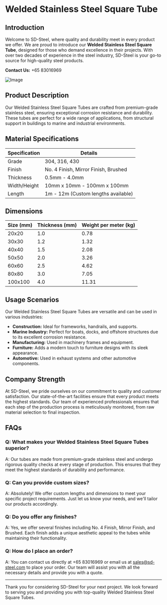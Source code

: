 # Welded Stainless Steel Square Tube

## Introduction
Welcome to SD-Steel, where quality and durability meet in every product we offer. We are proud to introduce our **Welded Stainless Steel Square Tube**, designed for those who demand excellence in their projects. With over two decades of experience in the steel industry, SD-Steel is your go-to source for high-quality steel products.

**Contact Us:** +65 83016969

![Image](https://github.com/user-attachments/assets/2567258e-e124-4816-932d-1809bd27ef0b)

## Product Description
Our Welded Stainless Steel Square Tubes are crafted from premium-grade stainless steel, ensuring exceptional corrosion resistance and durability. These tubes are perfect for a wide range of applications, from structural support in buildings to marine and industrial environments.

## Material Specifications
| Specification         | Details                                   |
|-----------------------|-------------------------------------------|
| Grade                 | 304, 316, 430                            |
| Finish                | No. 4 Finish, Mirror Finish, Brushed     |
| Thickness             | 0.5mm - 4.0mm                            |
| Width/Height          | 10mm x 10mm - 100mm x 100mm              |
| Length                | 1m - 12m (Custom lengths available)      |

## Dimensions
| Size (mm) | Thickness (mm) | Weight per meter (kg) |
|-----------|----------------|-----------------------|
| 20x20     | 1.0            | 0.78                  |
| 30x30     | 1.2            | 1.32                  |
| 40x40     | 1.5            | 2.08                  |
| 50x50     | 2.0            | 3.26                  |
| 60x60     | 2.5            | 4.62                  |
| 80x80     | 3.0            | 7.05                  |
| 100x100   | 4.0            | 11.31                 |

## Usage Scenarios
Our Welded Stainless Steel Square Tubes are versatile and can be used in various industries:

- **Construction:** Ideal for frameworks, handrails, and supports.
- **Marine Industry:** Perfect for boats, docks, and offshore structures due to its excellent corrosion resistance.
- **Manufacturing:** Used in machinery frames and equipment.
- **Furniture:** Adds a modern touch to furniture designs with its sleek appearance.
- **Automotive:** Used in exhaust systems and other automotive components.

## Company Strength
At SD-Steel, we pride ourselves on our commitment to quality and customer satisfaction. Our state-of-the-art facilities ensure that every product meets the highest standards. Our team of experienced professionals ensures that each step of the production process is meticulously monitored, from raw material selection to final inspection.

## FAQs
### Q: What makes your Welded Stainless Steel Square Tubes superior?
A: Our tubes are made from premium-grade stainless steel and undergo rigorous quality checks at every stage of production. This ensures that they meet the highest standards of durability and performance.

### Q: Can you provide custom sizes?
A: Absolutely! We offer custom lengths and dimensions to meet your specific project requirements. Just let us know your needs, and we'll tailor our products accordingly.

### Q: Do you offer any finishes?
A: Yes, we offer several finishes including No. 4 Finish, Mirror Finish, and Brushed. Each finish adds a unique aesthetic appeal to the tubes while maintaining their functionality.

### Q: How do I place an order?
A: You can contact us directly at +65 83016969 or email us at sales@sd-steel.com to place your order. Our team will assist you with all the necessary details and provide you with a quote.

---

Thank you for considering SD-Steel for your next project. We look forward to serving you and providing you with top-quality Welded Stainless Steel Square Tubes.